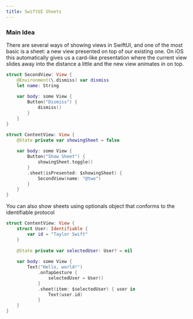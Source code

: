 ```yaml
---
title: SwiftUI Sheets
---
```


### Main Idea

There are several ways of showing views in SwiftUI, and one of the most basic is a sheet: a new view presented on top of our existing one. On iOS this automatically gives us a card-like presentation where the current view slides away into the distance a little and the new view animates in on top.

```swift
struct SecondView: View {
    @Environment(\.dismiss) var dismiss
    let name: String
    
    var body: some View {
        Button("Dismiss") {
            dismiss()
        }
    }
}

struct ContentView: View {
    @State private var showingSheet = false
    
    var body: some View {
        Button("Show Sheet") {
            showingSheet.toggle()
        }
        .sheet(isPresented: $showingSheet) {
            SecondView(name: "@two")
        }
    }
}
```

You can also show sheets using optionals object that conforms to the identifiable protocol 
```swift
struct ContentView: View {
    struct User: Identifiable {
        var id = "Taylor Swift"
    }
    
    @State private var selectedUser: User? = nil
    
    var body: some View {
        Text("Hello, world!")
            .onTapGesture {
                selectedUser = User()
            }
            .sheet(item: $selectedUser) { user in
                Text(user.id)
            }
    }
}
```
